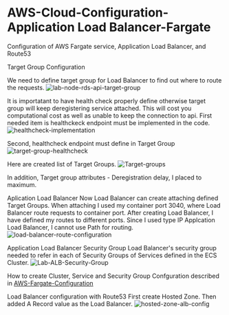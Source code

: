 # AWS-Cloud-Configuration-Application Load Balancer-Fargate
Configuration of AWS Fargate service, Application Load Balancer, and Route53

Target Group Configuration

We need to define target group for Load Balancer to find out where to route the requests.
![lab-node-rds-api-target-group](https://user-images.githubusercontent.com/6191308/162834775-67fb0929-06dd-4452-ab0d-4c95b51769b8.png)

It is importatant to have health check properly define otherwise target group will keep deregistering service attached. This will cost you computational cost as well as unable to keep the connection to api.
First needed item is healthckeck endpoint must be implemented in the code.
![healthcheck-implementation](https://user-images.githubusercontent.com/6191308/162836653-6b4a433e-d281-41c2-9c60-d249cce9800c.png)

Second, healthcheck endpoint must define in Target Group
![target-group-healthcheck](https://user-images.githubusercontent.com/6191308/162836752-b09aeb75-40b1-4b40-8867-654d7c44beb2.png)

Here are created list of Target Groups.
![Target-groups](https://user-images.githubusercontent.com/6191308/162837162-71a2b9f8-ba50-4062-8d63-de05e523b101.png)

In addition, Target group attributes - Deregistration delay, I placed to maximum.


Aplication Load Balancer
Now Load Balancer can create attaching defined Target Groups. When attaching I used my container port 3040, where Load Balancer route requests to container port. After creating Load Balancer, I have defined my routes to different ports. Since I used type IP Applcation Load Balancer, I cannot use Path for routing.
![load-balancer-route-configuration](https://user-images.githubusercontent.com/6191308/162837897-954c6fdf-1e8f-4651-b0e0-083a22d565fd.png)


Application Load Balancer Security Group
Load Balancer's security group needed to refer in each of Security Groups of Services defined in the ECS Cluster. 
![Lab-ALB-Security-Group](https://user-images.githubusercontent.com/6191308/162560846-b0510e36-3e89-49f9-8058-7aa62ac34d32.png)

How to create Cluster, Service and Security Group Confguration described in 
[AWS-Fargate-Configuration](https://github.com/cssamLabs/AWS-Fargate-Configuration/edit/main/README.md)


Load Balancer configuration with Route53
First create Hosted Zone. Then added A Record value as the Load Balancer.
![hosted-zone-alb-config](https://user-images.githubusercontent.com/6191308/162838943-f903e5bc-0269-457d-a0d1-b4cf033ddf07.png)



